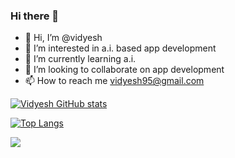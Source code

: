 ### Hi there 👋

<!--
**vidyesh95/vidyesh95** is a ✨ _special_ ✨ repository because its `README.md` (this file) appears on your GitHub profile.

Here are some ideas to get you started:

- 🔭 I’m currently working on ...
- 🌱 I’m currently learning ...
- 👯 I’m looking to collaborate on ...
- 🤔 I’m looking for help with ...
- 💬 Ask me about ...
- 📫 How to reach me: ...
- 😄 Pronouns: ...
- ⚡ Fun fact: ...
-->
- 👋 Hi, I’m @vidyesh
- 👀 I’m interested in a.i. based app development
- 🌱 I’m currently learning a.i.
- 💞️ I’m looking to collaborate on app development
- 📫 How to reach me vidyesh95@gmail.com

[![Vidyesh GitHub stats](https://github-readme-stats.vercel.app/api?username=vidyesh95)](https://github.com/vidyesh95/github-readme-stats)

[![Top Langs](https://github-readme-stats.vercel.app/api/top-langs/?username=vidyesh95&langs_count=8)](https://github.com/vidyesh95/github-readme-stats)

![](https://komarev.com/ghpvc/?username=vidyesh95)
